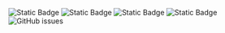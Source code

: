 ![Static Badge](https://img.shields.io/badge/blacklists-60-000000) ![Static Badge](https://img.shields.io/badge/blacklisted-2489329-cc0000) ![Static Badge](https://img.shields.io/badge/whitelisted-2244-00CC00) ![Static Badge](https://img.shields.io/badge/streaming_blacklist-28107-000000) ![GitHub issues](https://img.shields.io/github/issues/fabriziosalmi/blacklists)
